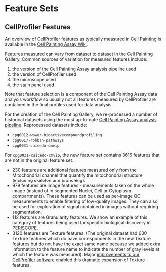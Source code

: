# Feature Sets

## CellProfiler Features

An overview of CellProfiler features as typically measured in Cell Painting is available in the [Cell Painting Assay Wiki](https://github.com/carpenter-singh-lab/2023_Cimini_NatureProtocols/wiki/What-do-Cell-Painting-features-mean%3F).

Features measured can vary from dataset to dataset in the Cell Painting Gallery.
Common sources of variation for measured features include:

1) the version of the Cell Painting Assay analysis pipeline used
2) the version of CellProfiler used
3) the microscope used
4) the stain panel used

Note that feature selection is a component of the Cell Painting Assay data analysis workflow so usually not all features measured by CellProfiler are contained in the final profiles used for data analysis.

For the creation of the Cell Painting Gallery, we re-processed a number of historical datasets using the most up-to-date [Cell Painting Assay analysis pipeline](https://github.com/broadinstitute/imaging-platform-pipelines/blob/master/JUMP_production/JUMP_analysis_v3.cppipe).
Reprocessed datasets include:

- `cpg0012-wawer-bioactivecompoundprofiling`
- `cpg0017-rohban-pathways`
- `cpg0031-caicedo-cmvip`

For `cpg0031-caicedo-cmvip`, the new feature set contains 3616 features that are not in the original feature set.

- 230 features are additional features measured only from the Mitochondrial channel that quantify the mitochondrial structure (including skeleton and branching).
- 979 features are Image features - measurements taken on the whole image (instead of in segmented Nuclei, Cell or Cytoplasm compartments).
These features can be used as per-image QC measurements to enable filtering of low-quality images.
They can also be used for exploration of signal contained in images without requiring segmentation.
- 112 features are Granularity features.
We show an example of this category of features being used for specific biological discovery in [PERISCOPE](https://doi.org/10.1101/2023.08.06.552164).
- 3120 features are Texture features.
(The original dataset had 630 Texture features which do have correspondents in the new Texture features but do not have the exact same name because we added extra information to the feature name to indicate the number of gray levels at which the feature was measured).
Major [improvements to our CellProfiler software](https://doi.org/10.1186/s12859-021-04344-9) enabled this dramatic expansion of Texture features.
